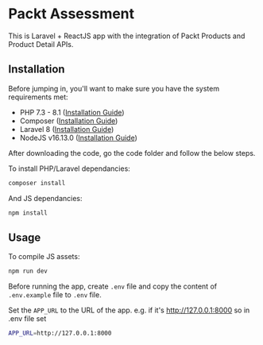 # Packt Assessment 

This is Laravel + ReactJS app with the integration of Packt Products and Product Detail APIs.

## Installation

Before jumping in, you'll want to make sure you have the system requirements met:
- PHP 7.3 - 8.1 ([Installation Guide](https://www.php.net/manual/en/install.php))
- Composer ([Installation Guide](https://getcomposer.org/doc/00-intro.md))
- Laravel 8 ([Installation Guide](https://laravel.com/docs/5.8))
- NodeJS v16.13.0 ([Installation Guide](https://nodejs.org/ru/blog/release/v16.13.0/))

After downloading the code, go the code folder and follow the below steps.

To install PHP/Laravel dependancies:

```bash
composer install
```
And JS dependancies:
```bash
npm install
```

## Usage
To compile JS assets:
```bash
npm run dev
```


Before running the app, create `.env` file and copy the content of `.env.example` file to `.env` file.

Set the `APP_URL` to the URL of the app. e.g. if it's http://127.0.0.1:8000 so in .env file set
```bash
APP_URL=http://127.0.0.1:8000
```

